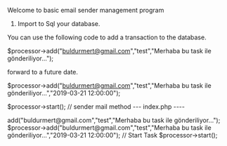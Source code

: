 Welcome to basic email sender management program

1. Import to Sql your database.

You can use the following code to add a transaction to the database.

$processor->add("buldurmert@gmail.com","test","Merhaba bu task ile gönderiliyor...");

forward to a future date.

$processor->add("buldurmert@gmail.com","test","Merhaba bu task ile gönderiliyor...","2019-03-21 12:00:00");

$processor->start(); // sender mail method
--- index.php ----
<?php
date_default_timezone_set('Europe/Istanbul');
require_once 'Processor.php';

$processor = new \EmailTask\Processor("localhost","task","root","");
// Add Task
$processor->add("buldurmert@gmail.com","test","Merhaba bu task ile gönderiliyor...");
$processor->add("buldurmert@gmail.com","test","Merhaba bu task ile gönderiliyor...","2019-03-21 12:00:00");



// Start Task
$processor->start();